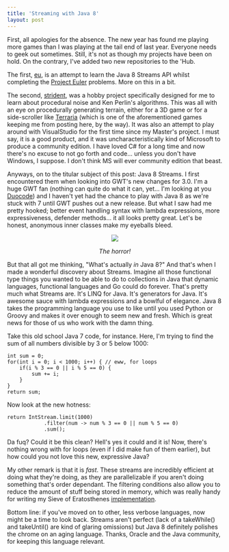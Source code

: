 ```yaml
---
title: 'Streaming with Java 8'
layout: post
---
```


First, all apologies for the absence. The new year has found me playing more games than I was playing at the tail end of last year. Everyone needs to geek out sometimes. Still, it's not as though my projects have been on hold. On the contrary, I've added two new repositories to the 'Hub.

The first, [eu](https://github.com/thomaskeschl/eu), is an attempt to learn the Java 8 Streams API whilst completing the [Project Euler](http://www.projecteuler.net) problems. More on this in a bit.

The second, [strident](https://github.com/thomaskeschl/strident), was a hobby project specifically designed for me to learn about procedural noise and Ken Perlin's algorithms. This was all with an eye on procedurally generating terrain, either for a 3D game or for a side-scroller like [Terraria](https://terraria.org) (which is one of the aforementioned games keeping me from posting here, by the way). It was also an attempt to play around with VisualStudio for the first time since my Master's project. I must say, it is a good product, and it was uncharacteristically kind of Microsoft to produce a community edition. I have loved C# for a long time and now there's no excuse to not go forth and code... unless you don't have Windows, I suppose. I don't think MS will ever community edition that beast.

Anyways, on to the titular subject of this post: Java 8 Streams. I first encountered them when looking into GWT's new changes for 3.0. I'm a huge GWT fan (nothing can quite do what it can, yet... I'm looking at you [Duocode](http://duoco.de)) and I haven't yet had the chance to play with Java 8 as we're stuck with 7 until GWT pushes out a new release. But what I saw had me pretty hooked; better event handling syntax with lambda expressions, more expressiveness, defender methods... it all looks pretty great. Let's be honest, anonymous inner classes make my eyeballs bleed.

<div style="text-align:center; font-style:italic;"><img src="http://stream1.gifsoup.com/view5/3019573/indiana-jones-face-melt-o.gif" border="0"/><p>The horror!</p></div>

But that all got me thinking, "What's actually *in* Java 8?" And that's when I made a wonderful discovery about Streams. Imagine all those functional type things you wanted to be able to do to collections in Java that dynamic languages, functional languages and Go could do forever. That's pretty much what Streams are. It's LINQ for Java. It's generators for Java. It's awesome sauce with lambda expressions and a bowlful of elegance. Java 8 takes the programming language you use to like until you used Python or Groovy and makes it over enough to seem new and fresh. Which is great news for those of us who work with the damn thing.

Take this old school Java 7 code, for instance. Here, I'm trying to find the sum of all numbers divisible by 3 or 5 below 1000:

    int sum = 0;
    for(int i = 0; i < 1000; i++) { // eww, for loops
        if(i % 3 == 0 || i % 5 == 0) {
            sum += i;
        }
    }
    return sum;

Now look at the new hotness:

    return IntStream.limit(1000)
                .filter(num -> num % 3 == 0 || num % 5 == 0)
                .sum();


Da fuq? Could it be this clean? Hell's yes it could and it is! Now, there's nothing wrong with for loops (even if I did make fun of them earlier), but how could you not love this new, expressive Java?

My other remark is that it is *fast*. These streams are incredibly efficient at doing what they're doing, as they are parallelizable if you aren't doing something that's order dependant. The filtering conditions also allow you to reduce the amount of stuff being stored in memory, which was really handy for writing my Sieve of Eratosthenes [implementation](https://github.com/thomaskeschl/eu/blob/master/src/main/java/problem/Problem3.java).

Bottom line: if you've moved on to other, less verbose languages, now might be a time to look back. Streams aren't perfect (lack of a takeWhile() and takeUntil() are kind of glaring omissions) but Java 8 definitely polishes the chrome on an aging language. Thanks, Oracle and the Java community, for keeping this language relevant.